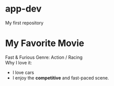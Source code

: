 # app-dev
My first repository 
# My Favorite Movie
 Fast & Furious
Genre: Action / Racing  
Why I love it:
- I love cars
- I enjoy the **competitive** and fast-paced scene.
